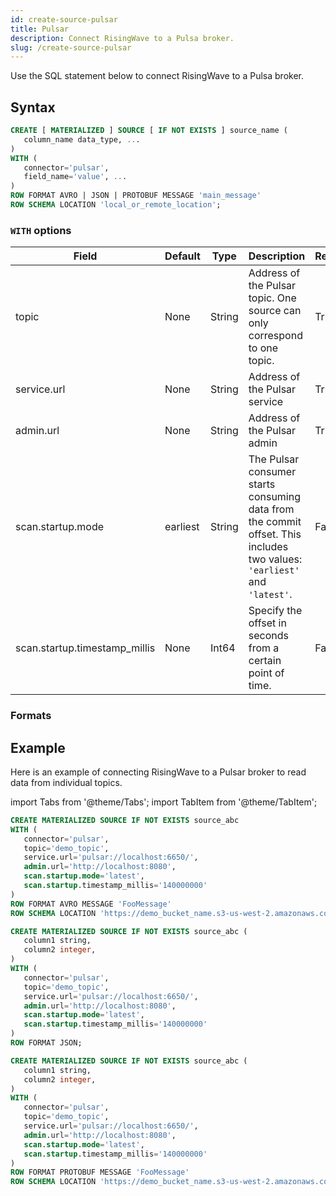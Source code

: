 ```yaml
---
id: create-source-pulsar
title: Pulsar
description: Connect RisingWave to a Pulsa broker.
slug: /create-source-pulsar
---
```



Use the SQL statement below to connect RisingWave to a Pulsa broker.

## Syntax

```sql
CREATE [ MATERIALIZED ] SOURCE [ IF NOT EXISTS ] source_name (
   column_name data_type, ...
)
WITH (
   connector='pulsar',
   field_name='value', ...
)
ROW FORMAT AVRO | JSON | PROTOBUF MESSAGE 'main_message'
ROW SCHEMA LOCATION 'local_or_remote_location';
```
### `WITH` options

|Field|	Default|	Type|	Description|	Required?|
|---|---|---|---|---|
|topic	|None	|String	|Address of the Pulsar topic. One source can only correspond to one topic.	|True|
|service.url	|None	|String	|Address of the Pulsar service	|True|
|admin.url	|None	|String	|Address of the Pulsar admin	|True|
|scan.startup.mode	|earliest	|String	|The Pulsar consumer starts consuming data from the commit offset. This includes two values: `'earliest'` and `'latest'`.	|False|
|scan.startup.timestamp_millis	|None	|Int64	|Specify the offset in seconds from a certain point of time.	|False|

### Formats


## Example
Here is an example of connecting RisingWave to a Pulsar broker to read data from individual topics.

import Tabs from '@theme/Tabs';
import TabItem from '@theme/TabItem';

<div style={{marginLeft:"2rem"}}>
<Tabs>
<TabItem value="avro" label="Avro" default>

```sql
CREATE MATERIALIZED SOURCE IF NOT EXISTS source_abc 
WITH (
   connector='pulsar',
   topic='demo_topic',
   service.url='pulsar://localhost:6650/',
   admin.url='http://localhost:8080',
   scan.startup.mode='latest',
   scan.startup.timestamp_millis='140000000'
)
ROW FORMAT AVRO MESSAGE 'FooMessage'
ROW SCHEMA LOCATION 'https://demo_bucket_name.s3-us-west-2.amazonaws.com/demo.avsc';
```
</TabItem>
<TabItem value="json" label="JSON" default>

```sql
CREATE MATERIALIZED SOURCE IF NOT EXISTS source_abc (
   column1 string,
   column2 integer,
)
WITH (
   connector='pulsar',
   topic='demo_topic',
   service.url='pulsar://localhost:6650/',
   admin.url='http://localhost:8080',
   scan.startup.mode='latest',
   scan.startup.timestamp_millis='140000000'
)
ROW FORMAT JSON;
```
</TabItem>
<TabItem value="pb" label="Protobuf" default>

```sql
CREATE MATERIALIZED SOURCE IF NOT EXISTS source_abc (
   column1 string,
   column2 integer,
)
WITH (
   connector='pulsar',
   topic='demo_topic',
   service.url='pulsar://localhost:6650/',
   admin.url='http://localhost:8080',
   scan.startup.mode='latest',
   scan.startup.timestamp_millis='140000000'
)
ROW FORMAT PROTOBUF MESSAGE 'FooMessage'
ROW SCHEMA LOCATION 'https://demo_bucket_name.s3-us-west-2.amazonaws.com/demo.proto';
```
</TabItem>
</Tabs>
</div>
